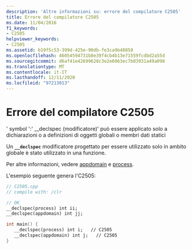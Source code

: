 ```yaml
---
description: 'Altre informazioni su: errore del compilatore C2505'
title: Errore del compilatore C2505
ms.date: 11/04/2016
f1_keywords:
- C2505
helpviewer_keywords:
- C2505
ms.assetid: b19f5c53-399d-425e-90db-fe3ca9b40858
ms.openlocfilehash: 46054594731b8e39f4cb4b13e71559fcdbd2a55d
ms.sourcegitcommit: d6af41e42699628c3e2e6063ec7b03931a49a098
ms.translationtype: MT
ms.contentlocale: it-IT
ms.lasthandoff: 12/11/2020
ms.locfileid: "97213013"
---
```

# <a name="compiler-error-c2505"></a>Errore del compilatore C2505

' symbol ':' __declspec (modificatore)' può essere applicato solo a dichiarazioni o a definizioni di oggetti globali o membri dati statici

Un **`__declspec`** modificatore progettato per essere utilizzato solo in ambito globale è stato utilizzato in una funzione.

Per altre informazioni, vedere [appdomain](../../cpp/appdomain.md) e [process](../../cpp/process.md).

L'esempio seguente genera l'C2505:

```cpp
// C2505.cpp
// compile with: /clr

// OK
__declspec(process) int ii;
__declspec(appdomain) int jj;

int main() {
   __declspec(process) int i;   // C2505
   __declspec(appdomain) int j;   // C2505
}
```
